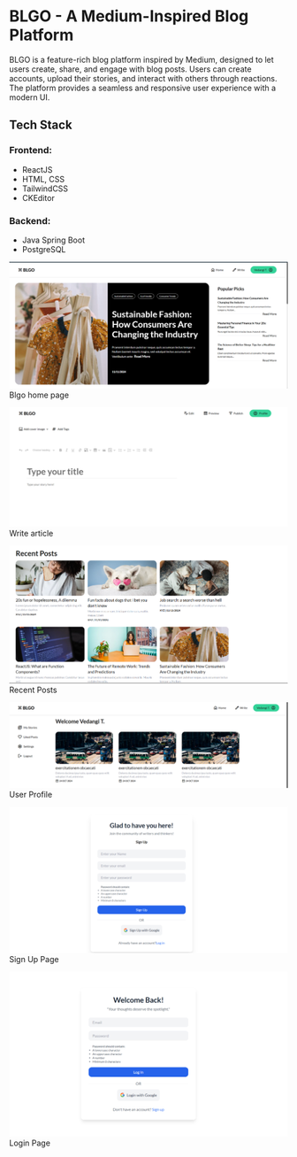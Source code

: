 # BLGO - A Medium-Inspired Blog Platform
BLGO is a feature-rich blog platform inspired by Medium, designed to let users create, share, and engage with blog posts. Users can create accounts, upload their stories, and interact with others through reactions. The platform provides a seamless and responsive user experience with a modern UI.

## Tech Stack
### **Frontend:**
- ReactJS
- HTML, CSS
- TailwindCSS
- CKEditor

### **Backend:**
- Java Spring Boot
- PostgreSQL


![Alt text](https://github.com/vedangithombare/Blog/blob/f849dd680163cf720c7ec554115a1069c2436cca/Blgo%20home%20page.png)
Blgo home page 


![Write article](https://github.com/vedangithombare/Blog/blob/f849dd680163cf720c7ec554115a1069c2436cca/article%20writing%20.png)
Write article

![Recent posts](https://github.com/vedangithombare/Blog/blob/f849dd680163cf720c7ec554115a1069c2436cca/recent%20posts.png)
Recent Posts

![User Profile](https://github.com/vedangithombare/Blog/blob/f849dd680163cf720c7ec554115a1069c2436cca/User%20profile.png)
User Profile

![SignUp page](https://github.com/vedangithombare/Blog/blob/fce48145562478b474b905bf4d980f1a72bedac1/SignUp.png)
Sign Up Page

![Login page](https://github.com/vedangithombare/Blog/blob/fce48145562478b474b905bf4d980f1a72bedac1/Log%20In.png)
Login Page
